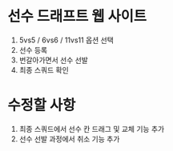 # 선수 드래프트 웹 사이트
1. 5vs5 / 6vs6 / 11vs11 옵션 선택
2. 선수 등록
3. 번갈아가면서 선수 선발
4. 최종 스쿼드 확인

# 수정할 사항
1. 최종 스쿼드에서 선수 칸 드래그 및 교체 기능 추가
2. 선수 선발 과정에서 취소 기능 추가